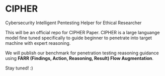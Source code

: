 # CIPHER
Cybersecurity Intelligent Pentesting Helper for Ethical Researcher

This will be an official repo for CIPHER Paper.
CIPHER is a large languange model fine tuned specifically to guide beginner to penetrate into target machine with expert reasoning.

We will publish our benchmark for penetration testing reasoning guidance using **FARR (Findings, Action, Reasoning, Result) Flow Augmentation**.

Stay tuned! :)
